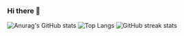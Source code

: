 ### Hi there 👋

![Anurag's GitHub stats](https://github-readme-stats.vercel.app/api?username=bqyden&show_icons=true&theme=dark) 
![Top Langs](https://github-readme-stats.vercel.app/api/top-langs/?username=bqyden&layout=compact&theme=dark)
![GitHub streak stats](https://streak-stats.demolab.com/?user=bqyden)  
